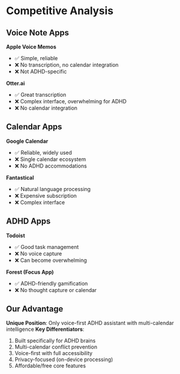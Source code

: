 # Competitive Analysis

## Voice Note Apps
**Apple Voice Memos**
- ✅ Simple, reliable
- ❌ No transcription, no calendar integration
- ❌ Not ADHD-specific

**Otter.ai**  
- ✅ Great transcription
- ❌ Complex interface, overwhelming for ADHD
- ❌ No calendar integration

## Calendar Apps
**Google Calendar**
- ✅ Reliable, widely used
- ❌ Single calendar ecosystem
- ❌ No ADHD accommodations

**Fantastical**
- ✅ Natural language processing
- ❌ Expensive subscription
- ❌ Complex interface

## ADHD Apps
**Todoist**
- ✅ Good task management
- ❌ No voice capture
- ❌ Can become overwhelming

**Forest (Focus App)**
- ✅ ADHD-friendly gamification
- ❌ No thought capture or calendar

## Our Advantage
**Unique Position**: Only voice-first ADHD assistant with multi-calendar intelligence
**Key Differentiators**:
1. Built specifically for ADHD brains
2. Multi-calendar conflict prevention
3. Voice-first with full accessibility
4. Privacy-focused (on-device processing)
5. Affordable/free core features